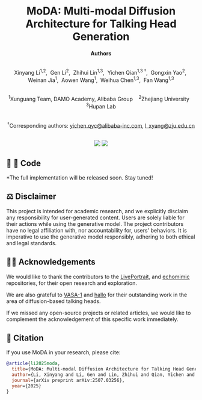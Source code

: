 <h1 align='center'>MoDA: Multi-modal Diffusion Architecture for Talking Head Generation</h1>

<div align="center">

<strong>Authors</strong> <br><br>

Xinyang&nbsp;Li<sup>1,2</sup>,&nbsp;
Gen&nbsp;Li<sup>2</sup>,&nbsp;
Zhihui&nbsp;Lin<sup>1,3</sup>,&nbsp;
Yichen&nbsp;Qian<sup>1,3&nbsp;†</sup>,&nbsp;
Gongxin&nbsp;Yao<sup>2</sup>,&nbsp;
Weinan&nbsp;Jia<sup>1</sup>,&nbsp;
Aowen&nbsp;Wang<sup>1</sup>,&nbsp;
Weihua&nbsp;Chen<sup>1,3</sup>,&nbsp;
Fan&nbsp;Wang<sup>1,3</sup> <br><br>

<sup>1</sup>Xunguang&nbsp;Team,&nbsp;DAMO&nbsp;Academy,&nbsp;Alibaba&nbsp;Group&nbsp;&nbsp;&nbsp;
<sup>2</sup>Zhejiang&nbsp;University&nbsp;&nbsp;&nbsp;
<sup>3</sup>Hupan&nbsp;Lab <br><br>

<sup>†</sup>Corresponding authors: yichen.qyc@alibaba-inc.com,&nbsp;l_xyang@zju.edu.cn

</div>
<br>
<div align='center'>
    <a href='https://lixinyyang.github.io/MoDA.github.io/'><img src='https://img.shields.io/badge/Project-Page-blue'></a>
    <a href='https://arxiv.org/abs/2507.03256'><img src='https://img.shields.io/badge/Paper-Arxiv-red'></a>
</div>

## &#x1F680; 📂 Code

*The full implementation will be released soon. Stay tuned!  

## ⚖️ Disclaimer
This project is intended for academic research, and we explicitly disclaim any responsibility for user-generated content. Users are solely liable for their actions while using the generative model. The project contributors have no legal affiliation with, nor accountability for, users' behaviors. It is imperative to use the generative model responsibly, adhering to both ethical and legal standards.

## 🙏🏻 Acknowledgements

We would like to thank the contributors to the [LivePortrait](https://github.com/KwaiVGI/LivePortrait), and [echomimic](https://github.com/antgroup/echomimic) repositories, for their open research and exploration. 

We are also grateful to [VASA-1](https://www.microsoft.com/en-us/research/project/vasa-1/) and [hallo](https://github.com/fudan-generative-vision/hallo) for their outstanding work in the area of diffusion-based talking heads.

If we missed any open-source projects or related articles, we would like to complement the acknowledgement of this specific work immediately.
## 📑 Citation

If you use MoDA in your research, please cite:

```bibtex
@article{li2025moda,
  title={MoDA: Multi-modal Diffusion Architecture for Talking Head Generation},
  author={Li, Xinyang and Li, Gen and Lin, Zhihui and Qian, Yichen and Yao, GongXin and Jia, Weinan and Chen, Weihua and Wang, Fan},
  journal={arXiv preprint arXiv:2507.03256},
  year={2025}
}
```
